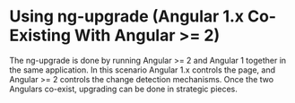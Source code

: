 # Using ng-upgrade (Angular 1.x Co-Existing With Angular >= 2)

The ng-upgrade is done by running Angular >= 2 and Angular 1 together in the same
application.  In this scenario Angular 1.x controls the page, and Angular >= 2
controls the change detection mechanisms.  Once the two Angulars co-exist,
upgrading can be done in strategic pieces.
